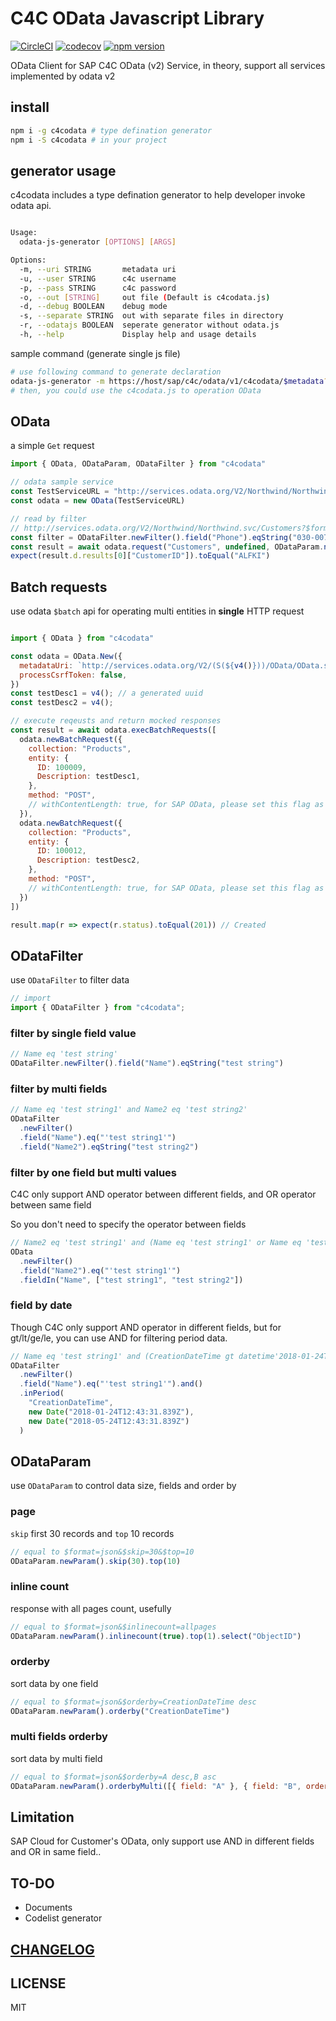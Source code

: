 # C4C OData Javascript Library

[![CircleCI](https://circleci.com/gh/Soontao/c4codata.svg?style=shield)](https://circleci.com/gh/Soontao/c4codata)
[![codecov](https://codecov.io/gh/Soontao/c4codata/branch/master/graph/badge.svg)](https://codecov.io/gh/Soontao/c4codata)
[![npm version](https://badge.fury.io/js/c4codata.svg)](https://badge.fury.io/js/c4codata)

OData Client for SAP C4C OData (v2) Service, in theory, support all services implemented by odata v2

## install

```bash
npm i -g c4codata # type defination generator
npm i -S c4codata # in your project
```

## generator usage

c4codata includes a type defination generator to help developer invoke odata api.

```bash

Usage:
  odata-js-generator [OPTIONS] [ARGS]

Options:
  -m, --uri STRING       metadata uri
  -u, --user STRING      c4c username
  -p, --pass STRING      c4c password
  -o, --out [STRING]     out file (Default is c4codata.js)
  -d, --debug BOOLEAN    debug mode
  -s, --separate STRING  out with separate files in directory
  -r, --odatajs BOOLEAN  seperate generator without odata.js
  -h, --help             Display help and usage details

```

sample command (generate single js file)

```bash
# use following command to generate declaration
odata-js-generator -m https://host/sap/c4c/odata/v1/c4codata/$metadata?sap-label=true -u c4c-username -p c4c-password
# then, you could use the c4codata.js to operation OData
```

## OData

a simple `Get` request

```javascript
import { OData, ODataParam, ODataFilter } from "c4codata"

// odata sample service
const TestServiceURL = "http://services.odata.org/V2/Northwind/Northwind.svc/$metadata"
const odata = new OData(TestServiceURL)

// read by filter
// http://services.odata.org/V2/Northwind/Northwind.svc/Customers?$format=json&$filter=Phone eq '030-0074321'
const filter = ODataFilter.newFilter().field("Phone").eqString("030-0074321");
const result = await odata.request("Customers", undefined, ODataParam.newParam().filter(filter))
expect(result.d.results[0]["CustomerID"]).toEqual("ALFKI")

```

## Batch requests

use odata `$batch` api for operating multi entities in **single** HTTP request

```javascript

import { OData } from "c4codata"

const odata = OData.New({
  metadataUri: `http://services.odata.org/V2/(S(${v4()}))/OData/OData.svc/$metadata`,
  processCsrfToken: false,
})
const testDesc1 = v4(); // a generated uuid
const testDesc2 = v4();

// execute reqeusts and return mocked responses
const result = await odata.execBatchRequests([
  odata.newBatchRequest({
    collection: "Products",
    entity: {
      ID: 100009,
      Description: testDesc1,
    },
    method: "POST",
    // withContentLength: true, for SAP OData, please set this flag as true
  }),
  odata.newBatchRequest({
    collection: "Products",
    entity: {
      ID: 100012,
      Description: testDesc2,
    },
    method: "POST",
    // withContentLength: true, for SAP OData, please set this flag as true
  })
])

result.map(r => expect(r.status).toEqual(201)) // Created

```

## ODataFilter

use `ODataFilter` to filter data

```js
// import
import { ODataFilter } from "c4codata";
```

### filter by single field value

```js
// Name eq 'test string'
ODataFilter.newFilter().field("Name").eqString("test string")
```

### filter by multi fields

```js
// Name eq 'test string1' and Name2 eq 'test string2'
ODataFilter
  .newFilter()
  .field("Name").eq("'test string1'")
  .field("Name2").eqString("test string2")
```

### filter by one field but multi values

C4C only support AND operator between different fields, and OR operator between same field

So you don't need to specify the operator between fields

```js
// Name2 eq 'test string1' and (Name eq 'test string1' or Name eq 'test string2')
OData
  .newFilter()
  .field("Name2").eq("'test string1'")
  .fieldIn("Name", ["test string1", "test string2"])
```

### field by date

Though C4C only support AND operator in different fields, but for gt/lt/ge/le, you can use AND for filtering period data.

```js
// Name eq 'test string1' and (CreationDateTime gt datetime'2018-01-24T12:43:31.839Z' and CreationDateTime lt datetime'2018-05-24T12:43:31.839Z')
ODataFilter
  .newFilter()
  .field("Name").eq("'test string1'").and()
  .inPeriod(
    "CreationDateTime",
    new Date("2018-01-24T12:43:31.839Z"),
    new Date("2018-05-24T12:43:31.839Z")
  )
```

## ODataParam

use `ODataParam` to control data size, fields and order by

### page

`skip` first 30 records and `top` 10 records

```js
// equal to $format=json&$skip=30&$top=10
ODataParam.newParam().skip(30).top(10)
```

### inline count

response with all pages count, usefully

```js
// equal to $format=json&$inlinecount=allpages
ODataParam.newParam().inlinecount(true).top(1).select("ObjectID")
```

### orderby

sort data by one field

```javascript
// equal to $format=json&$orderby=CreationDateTime desc
ODataParam.newParam().orderby("CreationDateTime")
```

### multi fields orderby

sort data by multi field

```javascript
// equal to $format=json&$orderby=A desc,B asc
ODataParam.newParam().orderbyMulti([{ field: "A" }, { field: "B", order: "asc" }])
```

## Limitation

SAP Cloud for Customer's OData, only support use AND in different fields and OR in same field..

## TO-DO

* Documents
* Codelist generator

## [CHANGELOG](https://github.com/Soontao/c4codata/blob/master/CHANGELOG.md)

## LICENSE

MIT
